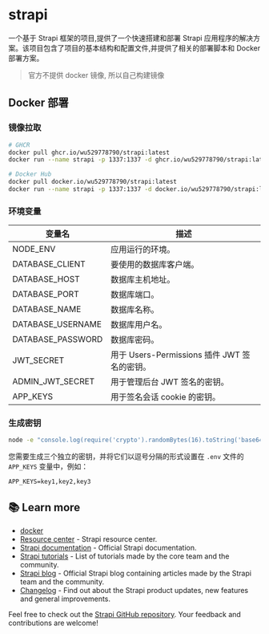 # strapi

一个基于 Strapi 框架的项目,提供了一个快速搭建和部署 Strapi 应用程序的解决方案。该项目包含了项目的基本结构和配置文件,并提供了相关的部署脚本和 Docker 部署方案。

> 官方不提供 docker 镜像, 所以自己构建镜像

## Docker 部署

### 镜像拉取

```bash
# GHCR
docker pull ghcr.io/wu529778790/strapi:latest
docker run --name strapi -p 1337:1337 -d ghcr.io/wu529778790/strapi:latest

# Docker Hub
docker pull docker.io/wu529778790/strapi:latest
docker run --name strapi -p 1337:1337 -d docker.io/wu529778790/strapi:latest
```

### 环境变量

| 变量名             | 描述                                                         |
|--------------------|--------------------------------------------------------------|
| NODE_ENV           | 应用运行的环境。                                              |
| DATABASE_CLIENT    | 要使用的数据库客户端。                                        |
| DATABASE_HOST      | 数据库主机地址。                                              |
| DATABASE_PORT      | 数据库端口。                                                  |
| DATABASE_NAME      | 数据库名称。                                                  |
| DATABASE_USERNAME  | 数据库用户名。                                                |
| DATABASE_PASSWORD  | 数据库密码。                                                  |
| JWT_SECRET         | 用于 Users-Permissions 插件 JWT 签名的密钥。                  |
| ADMIN_JWT_SECRET   | 用于管理后台 JWT 签名的密钥。                                 |
| APP_KEYS           | 用于签名会话 cookie 的密钥。                                  |

### 生成密钥

```bash
node -e "console.log(require('crypto').randomBytes(16).toString('base64'))"
```

您需要生成三个独立的密钥，并将它们以逗号分隔的形式设置在 `.env` 文件的 `APP_KEYS` 变量中，例如：

`APP_KEYS=key1,key2,key3`

## 📚 Learn more

- [docker](<https://docs.strapi.io/cms/installation/docker>)
- [Resource center](https://strapi.io/resource-center) - Strapi resource center.
- [Strapi documentation](https://docs.strapi.io) - Official Strapi documentation.
- [Strapi tutorials](https://strapi.io/tutorials) - List of tutorials made by the core team and the community.
- [Strapi blog](https://strapi.io/blog) - Official Strapi blog containing articles made by the Strapi team and the community.
- [Changelog](https://strapi.io/changelog) - Find out about the Strapi product updates, new features and general improvements.

Feel free to check out the [Strapi GitHub repository](https://github.com/strapi/strapi). Your feedback and contributions are welcome!
